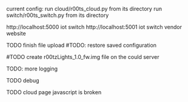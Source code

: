 current config:
run cloud/r00ts_cloud.py from its directory
run switch/r00ts_switch.py from its directory

http://localhost:5000  iot switch
http://localhost:5001	iot switch vendor website

TODO finish file upload
#TODO: restore saved configuration

#TODO create r00tzLights_1.0_fw.img file on the could server

TODO: more logging

TODO debug

TODO cloud page javascript is broken
